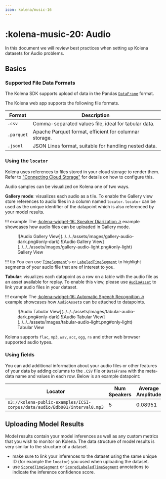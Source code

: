 ```yaml
---
icon: kolena/music-16
---
```


# :kolena-music-20: Audio

In this document we will review best practices when setting up Kolena datasets for Audio
problems.

## Basics

### Supported File Data Formats

The Kolena SDK supports upload of data in the Pandas [`DataFrame`](https://pandas.pydata.org/docs/reference/frame.html) format.

The Kolena web app supports the following file formats.

| Format    | Description                                              |
|-----------|----------------------------------------------------------|
| `.csv`     | Comma-separated values file, ideal for tabular data.     |
| `.parquet` | Apache Parquet format, efficient for columnar storage.   |
| `.jsonl`   | JSON Lines format, suitable for handling nested data.    |

### Using the `locator`

Kolena uses references to files stored in your cloud storage to render them.
Refer to ["Connecting Cloud Storage"](../../../connecting-cloud-storage/)
for details on how to configure this.

Audio samples can be visualized on Kolena one of two ways.

**Gallery mode**: visualizes each audio as a tile.
To enable the Gallery view store references to audio files in a column named `locator`. `locator` can be used as
the unique identifier of the datapoint which is also referenced by your model results.

!!! example
    The [:kolena-widget-16: Speaker Diarization ↗](https://github.com/kolenaIO/kolena/tree/trunk/examples/dataset/speaker_diarization)
    example showcases how audio files can be uploaded in Gallery mode.

<figure markdown>
![Audio Gallery View](../../../assets/images/gallery-audio-dark.png#only-dark)
![Audio Gallery View](../../../assets/images/gallery-audio-light.png#only-light)
<figcaption>Gallery View</figcaption>
</figure>

!!! tip
    You can use [`TimeSegment`](../../../reference/annotation.md#kolena.annotation.TimeSegment)'s
    or [`LabeledTimeSegment`](../../../reference/annotation.md#kolena.annotation.LabeledTimeSegment)
    to highlight segments of your audio file that are of interest to you.

**Tabular**: visualizes each datapoint as a row on a table with the audio file as an asset available for replay. To enable
this view, please use [`AudioAsset`](../../../reference/asset.md#kolena.asset.AudioAsset) to link your audio files
in your dataset.

!!! example
    The [:kolena-widget-16: Automatic Speech Recognition ↗](https://github.com/kolenaIO/kolena/tree/trunk/examples/dataset/automatic_speech_recognition)
    example showcases how `AudioAsset`s can be attached to datapoints.

<figure markdown>
![Audio Tabular View](../../../assets/images/tabular-audio-dark.png#only-dark)
![Audio Tabular View](../../../assets/images/tabular-audio-light.png#only-light)
<figcaption>Tabular View</figcaption>
</figure>

Kolena supports `flac`, `mp3`, `wav`, `acc`, `ogg`, `ra` and other web browser supported audio types.

### Using fields

You can add additional information about your audio files or other features of your data by
adding columns to the `.CSV` file or `DataFrame` with the meta-data name and values in each row.
Below is an example datapoint:

| Locator                                                | Num Speakers | Average Amplitude | audio_length |
|--------------------------------------------------------|--------------|------------------|--------------|
| `s3://kolena-public-examples/ICSI-corpus/data/audio/Bdb001/interval0.mp3` | 5            | 0.08951   | 448.454 |

## Uploading Model Results

Model results contain your model inferences as well as any custom metrics that you wish to monitor on Kolena.
The data structure of model results is very similar to the structure of a dataset.

* make sure to link your inferences to the dataset using the same unique ID (for example the `locator`)
you used when uploading the dataset.
* use [`ScoredTimeSegment`](../../../reference/annotation.md#kolena.annotation.ScoredTimeSegment) or [`ScoredLabeledTimeSegment`](../../../reference/annotation.md#kolena.annotation.ScoredLabeledTimeSegment)
 annotations to indicate the inference confidence score.
